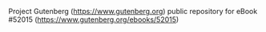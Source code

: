 Project Gutenberg (https://www.gutenberg.org) public repository for
eBook #52015 (https://www.gutenberg.org/ebooks/52015)
